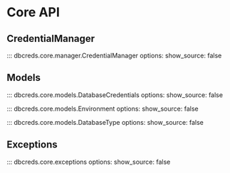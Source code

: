 # Core API

## CredentialManager

::: dbcreds.core.manager.CredentialManager
    options:
      show_source: false

## Models

::: dbcreds.core.models.DatabaseCredentials
    options:
      show_source: false

::: dbcreds.core.models.Environment
    options:
      show_source: false

::: dbcreds.core.models.DatabaseType
    options:
      show_source: false

## Exceptions

::: dbcreds.core.exceptions
    options:
      show_source: false
